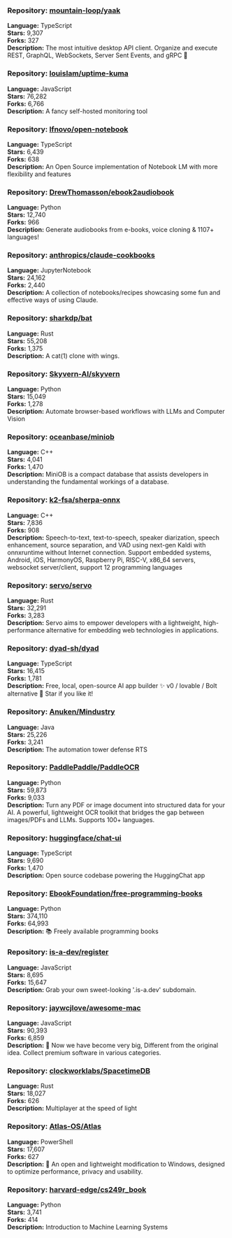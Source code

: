 ### **Repository:** [mountain-loop/yaak](https://github.com/mountain-loop/yaak)

**Language:** TypeScript  
**Stars:** 9,307  
**Forks:** 327  
**Description:** The most intuitive desktop API client. Organize and execute REST, GraphQL, WebSockets, Server Sent Events, and gRPC 🦬

### **Repository:** [louislam/uptime-kuma](https://github.com/louislam/uptime-kuma)

**Language:** JavaScript  
**Stars:** 76,282  
**Forks:** 6,766  
**Description:** A fancy self-hosted monitoring tool

### **Repository:** [lfnovo/open-notebook](https://github.com/lfnovo/open-notebook)

**Language:** TypeScript  
**Stars:** 6,439  
**Forks:** 638  
**Description:** An Open Source implementation of Notebook LM with more flexibility and features

### **Repository:** [DrewThomasson/ebook2audiobook](https://github.com/DrewThomasson/ebook2audiobook)

**Language:** Python  
**Stars:** 12,740  
**Forks:** 966  
**Description:** Generate audiobooks from e-books, voice cloning & 1107+ languages!

### **Repository:** [anthropics/claude-cookbooks](https://github.com/anthropics/claude-cookbooks)

**Language:** JupyterNotebook  
**Stars:** 24,162  
**Forks:** 2,440  
**Description:** A collection of notebooks/recipes showcasing some fun and effective ways of using Claude.

### **Repository:** [sharkdp/bat](https://github.com/sharkdp/bat)

**Language:** Rust  
**Stars:** 55,208  
**Forks:** 1,375  
**Description:** A cat(1) clone with wings.

### **Repository:** [Skyvern-AI/skyvern](https://github.com/Skyvern-AI/skyvern)

**Language:** Python  
**Stars:** 15,049  
**Forks:** 1,278  
**Description:** Automate browser-based workflows with LLMs and Computer Vision

### **Repository:** [oceanbase/miniob](https://github.com/oceanbase/miniob)

**Language:** C++  
**Stars:** 4,041  
**Forks:** 1,470  
**Description:** MiniOB is a compact database that assists developers in understanding the fundamental workings of a database.

### **Repository:** [k2-fsa/sherpa-onnx](https://github.com/k2-fsa/sherpa-onnx)

**Language:** C++  
**Stars:** 7,836  
**Forks:** 908  
**Description:** Speech-to-text, text-to-speech, speaker diarization, speech enhancement, source separation, and VAD using next-gen Kaldi with onnxruntime without Internet connection. Support embedded systems, Android, iOS, HarmonyOS, Raspberry Pi, RISC-V, x86_64 servers, websocket server/client, support 12 programming languages

### **Repository:** [servo/servo](https://github.com/servo/servo)

**Language:** Rust  
**Stars:** 32,291  
**Forks:** 3,283  
**Description:** Servo aims to empower developers with a lightweight, high-performance alternative for embedding web technologies in applications.

### **Repository:** [dyad-sh/dyad](https://github.com/dyad-sh/dyad)

**Language:** TypeScript  
**Stars:** 16,415  
**Forks:** 1,781  
**Description:** Free, local, open-source AI app builder ✨ v0 / lovable / Bolt alternative 🌟 Star if you like it!

### **Repository:** [Anuken/Mindustry](https://github.com/Anuken/Mindustry)

**Language:** Java  
**Stars:** 25,226  
**Forks:** 3,241  
**Description:** The automation tower defense RTS

### **Repository:** [PaddlePaddle/PaddleOCR](https://github.com/PaddlePaddle/PaddleOCR)

**Language:** Python  
**Stars:** 59,873  
**Forks:** 9,033  
**Description:** Turn any PDF or image document into structured data for your AI. A powerful, lightweight OCR toolkit that bridges the gap between images/PDFs and LLMs. Supports 100+ languages.

### **Repository:** [huggingface/chat-ui](https://github.com/huggingface/chat-ui)

**Language:** TypeScript  
**Stars:** 9,690  
**Forks:** 1,470  
**Description:** Open source codebase powering the HuggingChat app

### **Repository:** [EbookFoundation/free-programming-books](https://github.com/EbookFoundation/free-programming-books)

**Language:** Python  
**Stars:** 374,110  
**Forks:** 64,993  
**Description:** 📚 Freely available programming books

### **Repository:** [is-a-dev/register](https://github.com/is-a-dev/register)

**Language:** JavaScript  
**Stars:** 8,695  
**Forks:** 15,647  
**Description:** Grab your own sweet-looking '.is-a.dev' subdomain.

### **Repository:** [jaywcjlove/awesome-mac](https://github.com/jaywcjlove/awesome-mac)

**Language:** JavaScript  
**Stars:** 90,393  
**Forks:** 6,859  
**Description:**  Now we have become very big, Different from the original idea. Collect premium software in various categories.

### **Repository:** [clockworklabs/SpacetimeDB](https://github.com/clockworklabs/SpacetimeDB)

**Language:** Rust  
**Stars:** 18,027  
**Forks:** 626  
**Description:** Multiplayer at the speed of light

### **Repository:** [Atlas-OS/Atlas](https://github.com/Atlas-OS/Atlas)

**Language:** PowerShell  
**Stars:** 17,607  
**Forks:** 627  
**Description:** 🚀 An open and lightweight modification to Windows, designed to optimize performance, privacy and usability.

### **Repository:** [harvard-edge/cs249r_book](https://github.com/harvard-edge/cs249r_book)

**Language:** Python  
**Stars:** 3,741  
**Forks:** 414  
**Description:** Introduction to Machine Learning Systems

